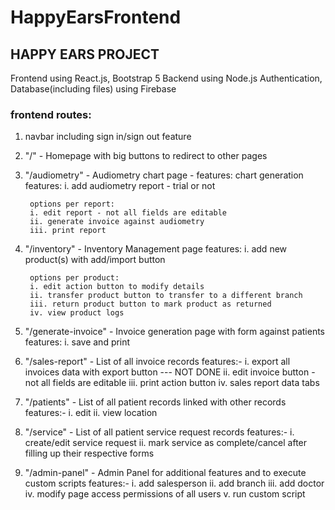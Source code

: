 # HappyEarsFrontend

## HAPPY EARS PROJECT
Frontend using React.js, Bootstrap 5
Backend using Node.js
Authentication, Database(including files) using Firebase


### frontend routes:
1. navbar including sign in/sign out feature

2. "/" - Homepage with big buttons to redirect to other pages

3. "/audiometry" - Audiometry chart page - features: chart generation
        features:
        i. add audiometry report - trial or not

        options per report:
        i. edit report - not all fields are editable
        ii. generate invoice against audiometry
        iii. print report

4. "/inventory" - Inventory Management page
        features:
        i. add new product(s) with add/import button

        options per product:
        i. edit action button to modify details
        ii. transfer product button to transfer to a different branch
        iii. return product button to mark product as returned
        iv. view product logs
        
5. "/generate-invoice" - Invoice generation page with form against patients
        features: 
        i. save and print
        
6. "/sales-report" - List of all invoice records
        features:-
        i. export all invoices data with export button --- NOT DONE
        ii. edit invoice button - not all fields are editable 
        iii. print action button
        iv. sales report data tabs

6. "/patients" - List of all patient records linked with other records
        features:-
        i. edit
        ii. view location

7. "/service" - List of all patient service request records
        features:-
        i. create/edit service request
        ii. mark service as complete/cancel after filling up their respective forms
        
8. "/admin-panel" - Admin Panel for additional features and to execute custom scripts
        features:-
        i. add salesperson
        ii. add branch
        iii. add doctor
        iv. modify page access permissions of all users
        v. run custom script